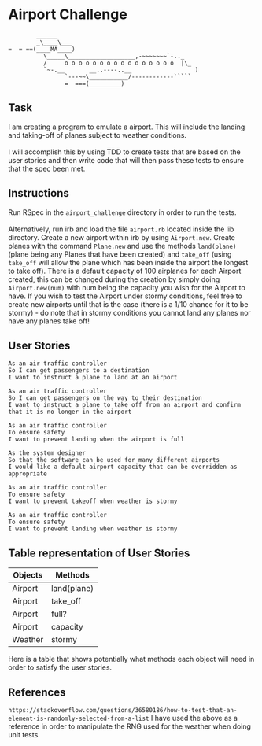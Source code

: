 # Airport Challenge
```
        ______
        _\____\___
=  = ==(____MA____)
          \_____\___________________,-~~~~~~~`-.._
          /     o o o o o o o o o o o o o o o o  |\_
          `~-.__       __..----..__                  )
                `---~~\___________/------------`````
                =  ===(_________)

```
## Task

I am creating a program to emulate a airport. This will include the landing and taking-off of planes subject to weather conditions.\
\
I will accomplish this by using TDD to create tests that are based on the user stories and then write code that will then pass these tests to ensure that the spec been met.

## Instructions

Run RSpec in the `airport_challenge` directory in order to run the tests.\
\
Alternatively, run irb and load the file `airport.rb` located inside the lib directory. Create a new airport within irb by using `Airport.new`. Create planes with the command `Plane.new` and use the methods `land(plane)` (plane being any Planes that have been created) and `take_off` (using `take_off` will allow the plane which has been inside the airport the longest to take off). There is a default capacity of 100 airplanes for each Airport created, this can be changed during the creation by simply doing `Airport.new(num)` with num being the capacity you wish for the Airport to have. If you wish to test the Airport under stormy conditions, feel free to create new airports until that is the case (there is a 1/10 chance for it to be stormy) - do note that in stormy conditions you cannot land any planes nor have any planes take off!


## User Stories

```
As an air traffic controller 
So I can get passengers to a destination 
I want to instruct a plane to land at an airport

As an air traffic controller 
So I can get passengers on the way to their destination 
I want to instruct a plane to take off from an airport and confirm that it is no longer in the airport

As an air traffic controller 
To ensure safety 
I want to prevent landing when the airport is full 

As the system designer
So that the software can be used for many different airports
I would like a default airport capacity that can be overridden as appropriate

As an air traffic controller 
To ensure safety 
I want to prevent takeoff when weather is stormy 

As an air traffic controller 
To ensure safety 
I want to prevent landing when weather is stormy 
```
## Table representation of User Stories

|  Objects              |  Methods          |
| --------------------- | ----------------- | 
| Airport               | land(plane)       |
| Airport               | take_off          |
| Airport               | full?             |
| Airport               | capacity          |
| Weather               | stormy            |

Here is a table that shows potentially what methods each object will need in order to satisfy the user stories.

## References
```https://stackoverflow.com/questions/36580186/how-to-test-that-an-element-is-randomly-selected-from-a-list```
I have used the above as a reference in order to manipulate the RNG used for the weather when doing unit tests.
